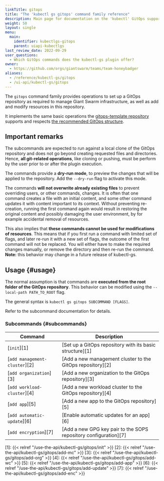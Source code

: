 ```yaml
---
linkTitle: gitops
title: "The 'kubectl gs gitops' command family reference"
description: Main page for documentation on the 'kubectl' GitOps support, with an overview of all commands.
weight: 50
layout: single
menu:
  main:
    identifier: kubectlgs-gitops
    parent: uiapi-kubectlgs
last_review_date: 2022-09-29
user_questions:
  - Which GitOps commands does the kubectl-gs plugin offer?
owner:
  - https://github.com/orgs/giantswarm/teams/team-honeybadger
aliases:
  - /reference/kubectl-gs/gitops
  - /ui-api/kubectl-gs/gitops
---
```


The `gitops` command family provides operations to set up a GitOps repository as required to manage Giant Swarm infrastructure, as well as add and modify resources in this repository.

It implements the same basic operations the [gitops-template repository](https://github.com/giantswarm/gitops-template#using-this-repository) supports and respects [the recommended GitOps structure](https://github.com/giantswarm/gitops-template/blob/main/docs/repo_structure.md).

## Important remarks

The subcommands are expected to run against a local clone of the GitOps repository and does not go beyond creating
requested files and directories. Hence, **all git-related operations**, like cloning or pushing, must be perform by
the user prior to or after the plugin execution.

The commands provide a **dry-run mode**, to preview the changes that will be applied to the
repository. Add the `--dry-run` flag to activate this mode.

The commands **will not overwrite already existing files** to prevent overriding users, or other commands, changes.
It is often that one command creates a file with an initial content, and some other command updates it with content important
to its context. Without preventing re-creation, running the first command again would result in restoring the original content
and possibly damaging the user environment, by for example accidental removal of resources.

This also implies that **these commands cannot be used for modifications of resources**. This means that if you first run a command with limited set of flags,
and later re-run it with a new set of flags, the outcome of the first command will not be replaced. You will either have to make
the required changes manually, or remove the directory and then re-run the command. **Note:** this behavior may change in a future release of kubectl-gs.

## Usage {#usage}

The normal assumption is that commands are **executed from the root folder of the GitOps repository**.
This behavior can be modified using the `--local-path PATH_TO_ROOT` flag.

The general syntax is `kubectl gs gitops SUBCOMMAND [FLAGS]`.

Refer to the subcommand documentation for details.

### Subcommands {#subcommands}

| Command                       | Description                                                        |
| ----------------------------- | ------------------------------------------------------------------ |
| [`init`][1]                   | [Set up a GitOps repository with its basic structure][1]           |
| [`add management-cluster`][2] | [Add a new management cluster to the GitOps repository][2]         |
| [`add organization`][3]       | [Add a new organization to the GitOps repository][3]               |
| [`add workload-cluster`][4]   | [Add a new workload cluster to the GitOps repository][4]           |
| [`add app`][5]                | [Add a new app to the GitOps repository][5]                        |
| [`add automatic-update`][6]   | [Enable automatic updates for an app][6]                           |
| [`add encryption`][7]         | [Add a new GPG key pair to the SOPS repository configuration][7]   |

[1]: {{< relref "/use-the-api/kubectl-gs/gitops/init" >}}
[2]: {{< relref "/use-the-api/kubectl-gs/gitops/add-mc" >}}
[3]: {{< relref "/use-the-api/kubectl-gs/gitops/add-org" >}}
[4]: {{< relref "/use-the-api/kubectl-gs/gitops/add-wc" >}}
[5]: {{< relref "/use-the-api/kubectl-gs/gitops/add-app" >}}
[6]: {{< relref "/use-the-api/kubectl-gs/gitops/add-update" >}}
[7]: {{< relref "/use-the-api/kubectl-gs/gitops/add-enc" >}}
